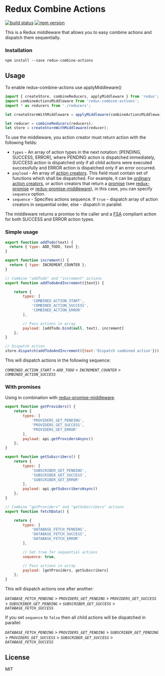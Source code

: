 # Redux Combine Actions

[![build status](https://img.shields.io/travis/itsmepetrov/redux-combine-actions/master.svg?style=flat-square)](https://travis-ci.org/itsmepetrov/redux-combine-actions)
[![npm version](https://img.shields.io/npm/v/redux-combine-actions.svg?style=flat-square)](https://www.npmjs.com/package/redux-combine-actions)

This is a Redux middleware that allows you to easy combine actions and dispatch them sequentially.

### Installation

```
npm install --save redux-combine-actions
```

## Usage

To enable redux-combine-actions use applyMiddleware()

```js
import { createStore, combineReducers, applyMiddleware } from 'redux';
import combineActionsMiddleware from 'redux-combine-actions';
import * as reducers from './reducers';

let createStoreWithMiddleware = applyMiddleware(combineActionsMiddleware)(createStore);

let reducer = combineReducers(reducers);
let store = createStoreWithMiddleware(reducer);
```

To use the middleware, you action creator must return action with the following fields:

- `types` - An array of action types in the next notation: [PENDING, SUCCESS, ERROR], where PENDING action is dispatched immediately, SUCCESS action is dispatched only if all child actions were executed successfully and ERROR action is dispatched  only if an error occurred.
- `payload` - An array of [action creators](http://gaearon.github.io/redux/docs/basics/Actions.html#action-creators). This field must contain set of functions which shall be dispatched. For example, it can be [ordinary action creators](#simple-usage), or action creators that return a [promise](#with-promises) (see [redux-promise](https://github.com/acdlite/redux-promise) or [redux-promise-middleware](https://github.com/pburtchaell/redux-promise-middleware)), in this case, you can specify `sequence` option. 
- `sequence` - Specifies actions sequence. If `true` - dispatch array of action creators in sequential order, else - dispatch in parallel.

The middleware returns a promise to the caller and a [FSA](https://github.com/acdlite/flux-standard-action) compliant action for both SUCCESS and ERROR action types.

### Simple usage
```js
export function addTodo(text) {
  return { type: ADD_TODO, text };
}

export function increment() {
  return { type: INCREMENT_COUNTER };
}

// Combine "addTodo" and "increment" actions
export function addTodoAndIncrement({text}) {

    return {
        types: [
            'COMBINED_ACTION_START',
            'COMBINED_ACTION_SUCCESS',
            'COMBINED_ACTION_ERROR'
        ],

        // Pass actions in array
        payload: [addTodo.bind(null, text), increment]
    };
}

// Dispatch action
store.dispatch(addTodoAndIncrement({text:'Dispatch combined action'}));
```

This will dispatch actions in the following sequence:

*`COMBINED_ACTION_START`* > *`ADD_TODO`* > *`INCREMENT_COUNTER`* > *`COMBINED_ACTION_SUCCESS`*

### With promises
Using in combination with [redux-promise-middleware](https://github.com/pburtchaell/redux-promise-middleware).
```js
export function getProviders() {
    return {
        types: [
            'PROVIDERS_GET_PENDING',
            'PROVIDERS_GET_SUCCESS',
            'PROVIDERS_GET_ERROR'
        ],
        payload: api.getProvidersAsync()
    };
}

export function getSubscribers() {
    return {
        types: [
            'SUBSCRIBER_GET_PENDING',
            'SUBSCRIBER_GET_SUCCESS',
            'SUBSCRIBER_GET_ERROR'
        ],
        payload: api.getSubscribersAsync()
    };
}

// Combine "getProviders" and "getSubscribers" actions
export function fetchData() {

    return {
        types: [
            'DATABASE_FETCH_PENDING',
            'DATABASE_FETCH_SUCCESS',
            'DATABASE_FETCH_ERROR'
        ],

        // Set true for sequential actions
        sequence: true,

        // Pass actions in array
        payload: [getProviders, getSubscribers]
    };
}
```

This will dispatch actions one after another:

*`DATABASE_FETCH_PENDING`* > *`PROVIDERS_GET_PENDING`* > *`PROVIDERS_GET_SUCCESS`* > *`SUBSCRIBER_GET_PENDING`* > *`SUBSCRIBER_GET_SUCCESS`* > *`DATABASE_FETCH_SUCCESS`*

If you set `sequence` to `false` then all child actions will be dispatched in parallel:

*`DATABASE_FETCH_PENDING`* > *`PROVIDERS_GET_PENDING`* > *`SUBSCRIBER_GET_PENDING`* > *`PROVIDERS_GET_SUCCESS`* > *`SUBSCRIBER_GET_SUCCESS`* > *`DATABASE_FETCH_SUCCESS`*

## License

MIT

